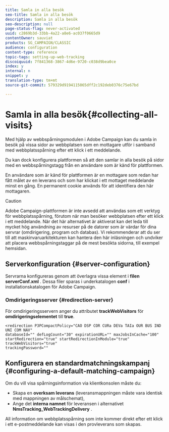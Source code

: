 ```yaml
---
title: Samla in alla besök
seo-title: Samla in alla besök
description: Samla in alla besök
seo-description: null
page-status-flag: never-activated
uuid: c2869b3d-33bb-4a22-a8e6-ac037f0665d9
contentOwner: sauviat
products: SG_CAMPAIGN/CLASSIC
audience: configuration
content-type: reference
topic-tags: setting-up-web-tracking
discoiquuid: 7f841368-3867-4d6e-9720-c038d9bea0ce
index: y
internal: n
snippet: y
translation-type: tm+mt
source-git-commit: 579329d9194115065dff2c192deb0376c75e67bd

---
```



# Samla in alla besök{#collecting-all-visits}

Med hjälp av webbspårningsmodulen i Adobe Campaign kan du samla in besök på vissa sidor av webbplatsen som en mottagare utför i samband med webbplatsspårning efter ett klick i ett meddelande.

Du kan dock konfigurera plattformen så att den samlar in alla besök på sidor med en webbspårningstagg från en användare som är känd för plattformen.

En användare som är känd för plattformen är en mottagare som redan har fått målet av en leverans och som har klickat i ett mottaget meddelande minst en gång. En permanent cookie används för att identifiera den här mottagaren.

>[!CAUTION]
>
>Adobe Campaign-plattformen är inte avsedd att användas som ett verktyg för webbplatsspårning, förutom när man besöker webbplatsen efter ett klick i ett meddelande. När det här alternativet är aktiverat kan det leda till mycket hög användning av resurser på de datorer som är värdar för dina servrar (omdirigering, program och databas). Vi rekommenderar att du ser till att maskinvaruarkitekturen kan hantera den här inläsningen och undviker att placera webbspårningstaggar på de mest besökta sidorna, till exempel hemsidan.

## Serverkonfiguration {#server-configuration}

Servrarna konfigureras genom att överlagra vissa element i **filen serverConf.xml** . Dessa filer sparas i underkatalogen **conf** i installationskatalogen för Adobe Campaign.

### Omdirigeringsserver {#redirection-server}

För omdirigeringsservern anger du attributet **trackWebVisitors** för **omdirigeringselementet** till **true**.

```
<redirection P3PCompactPolicy="CAO DSP COR CURa DEVa TAIa OUR BUS IND UNI COM NAV"
databaseId="" defLogCount="30" expirationURL="" maxJobsInCache="100"
startRedirection="true" startRedirectionInModule="true" trackWebVisitors="true"
trackingPassword=""
```

## Konfigurera en standardmatchningskampanj {#configuring-a-default-matching-campaign}

Om du vill visa spårningsinformation via klientkonsolen måste du:

* Skapa en **overksam leverans** (leveransmappningen måste vara identisk med mappningen av målschemat),
* Ange det **interna namnet** för leveransen i alternativet **NmsTracking_WebTrackingDelivery** .

All information om webbplatsspårning som inte kommer direkt efter ett klick i ett e-postmeddelande kan visas i den provleverans som skapas.
